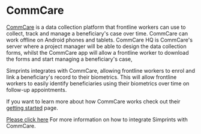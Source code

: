 # CommCare

[CommCare](https://www.dimagi.com/commcare/?utm\_term=commcare\&utm\_campaign=Dimagi+-+Search+Campaign+\(Macrocosm\)\&utm\_source=adwords\&utm\_medium=ppc\&hsa\_acc=7280825637\&hsa\_cam=20342585502\&hsa\_grp=151211129939\&hsa\_ad=664915107993\&hsa\_src=g\&hsa\_tgt=kwd-340177851019\&hsa\_kw=commcare\&hsa\_mt=e\&hsa\_net=adwords\&hsa\_ver=3\&gad\_source=1\&gclid=Cj0KCQiAyeWrBhDDARIsAGP1mWQY2ac6R5NO1C507ukAo\_QNVb7b3wbPt0UufriJ6USBcuvWC8znd0gaAgmXEALw\_wcB) is a data collection platform that frontline workers can use to collect, track and manage a beneficiary's case over time. CommCare can work offline on Android phones and tablets. CommCare HQ is CommCare's server where a project manager will be able to design the data collection forms, whilst the CommCare app will allow a frontline worker to download the forms and start managing a beneficiary's case,

Simprints integrates with CommCare, allowing frontline workers to enrol and link a beneficiary's record to their biometrics. This will allow frontline workers to easily identify beneficiaries using their biometrics over time on follow-up appointments.

If you want to learn more about how CommCare works check out their [getting started](https://www.dimagi.com/getting-started/) page.

[Please click here](https://sites.google.com/simprints.com/simprints-for-developers/other-integrations/commcare?authuser=0) For more information on how to integrate Simprints with CommCare.
